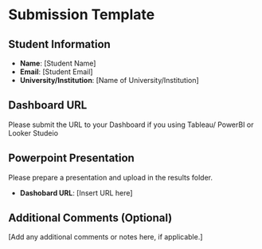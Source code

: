 # Submission Template

## Student Information
- **Name**: [Student Name]
- **Email**: [Student Email]
- **University/Institution**: [Name of University/Institution]

## Dashboard URL
Please submit the URL to your Dashboard if you using Tableau/ PowerBI or Looker Studeio

## Powerpoint Presentation
Please prepare a presentation and upload in the results folder. 

- **Dashobard URL**: [Insert URL here]

## Additional Comments (Optional)
[Add any additional comments or notes here, if applicable.]


